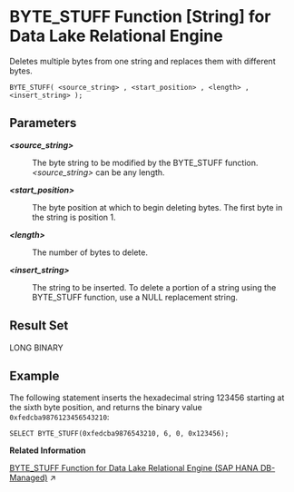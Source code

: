 <!-- loio81f4257b6ce21014b495a59f54e5e617 -->

# BYTE\_STUFF Function \[String\] for Data Lake Relational Engine

Deletes multiple bytes from one string and replaces them with different bytes.



```
BYTE_STUFF( <source_string> , <start_position> , <length> , <insert_string> );
```



<a name="loio81f4257b6ce21014b495a59f54e5e617__BYTE_STUFF_parm1"/>

## Parameters


<dl>
<dt><b>

*<source\_string\>* 

</b></dt>
<dd>

The byte string to be modified by the BYTE\_STUFF function. *<source\_string\>* can be any length.



</dd><dt><b>

*<start\_position\>* 

</b></dt>
<dd>

The byte position at which to begin deleting bytes. The first byte in the string is position 1.



</dd><dt><b>

*<length\>* 

</b></dt>
<dd>

The number of bytes to delete.



</dd><dt><b>

*<insert\_string\>* 

</b></dt>
<dd>

The string to be inserted. To delete a portion of a string using the BYTE\_STUFF function, use a NULL replacement string.



</dd>
</dl>



<a name="loio81f4257b6ce21014b495a59f54e5e617__BYTE_STUFF_returns1"/>

## Result Set

LONG BINARY



## Example

The following statement inserts the hexadecimal string 123456 starting at the sixth byte position, and returns the binary value `0xfedcba9876123456543210`:

```
SELECT BYTE_STUFF(0xfedcba9876543210, 6, 0, 0x123456);
```

**Related Information**  


[BYTE_STUFF Function for Data Lake Relational Engine (SAP HANA DB-Managed)](https://help.sap.com/viewer/a898e08b84f21015969fa437e89860c8/2024_1_QRC/en-US/538f342383bd4520a088b814fc76ac65.html "Deletes multiple bytes from one string and replaces them with different bytes.") :arrow_upper_right:

